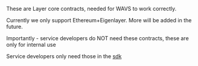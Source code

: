 These are Layer core contracts, needed for WAVS to work correctly.

Currently we only support Ethereum+Eigenlayer. More will be added in the future.

Importantly - service developers do NOT need these contracts, these are only for internal use

Service developers only need those in the [sdk](../sdk/)